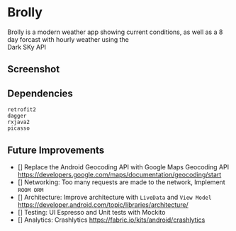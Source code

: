 # Brolly
Brolly is a modern weather app showing current conditions, as well as a 8 day forcast with hourly weather using the  
Dark SKy API

## Screenshot 

## Dependencies
```
retrofit2
dagger
rxjava2
picasso
```

## Future Improvements 
- [] Replace the Android Geocoding API with Google Maps Geocoding API https://developers.google.com/maps/documentation/geocoding/start
- [] Networking: Too many requests are made to the network, Implement `ROOM ORM`
- [] Architecture: Improve architecture with `LiveData` and `View Model`  https://developer.android.com/topic/libraries/architecture/
- [] Testing: UI Espresso and Unit tests with Mockito 
- [] Analytics: Crashlytics https://fabric.io/kits/android/crashlytics








